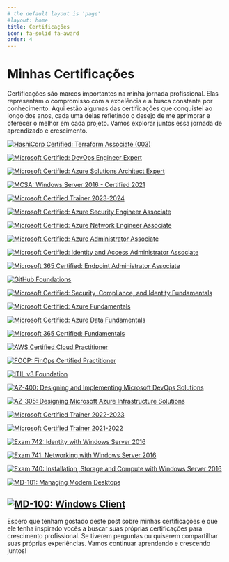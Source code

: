 ```yaml
---
# the default layout is 'page'
#layout: home
title: Certificações
icon: fa-solid fa-award
order: 4
---
```


# Minhas Certificações

Certificações são marcos importantes na minha jornada profissional. Elas representam o compromisso com a excelência e a busca constante por conhecimento. Aqui estão algumas das certificações que conquistei ao longo dos anos, cada uma delas refletindo o desejo de me aprimorar e oferecer o melhor em cada projeto. Vamos explorar juntos essa jornada de aprendizado e crescimento.

[![HashiCorp Certified: Terraform Associate (003)](https://images.credly.com/size/340x340/images/0dc62494-dc94-469a-83af-e35309f27356/blob)](https://www.credly.com/badges/a2363246-1248-4028-a237-79b965fbcef3/public_url "HashiCorp Certified: Terraform Associate (003)")

[![Microsoft Certified: DevOps Engineer Expert](https://images.credly.com/size/118x118/images/c3ab66f8-5d59-4afa-a6c2-0ba30a1989ca/CERT-Expert-DevOps-Engineer-600x600.png)](https://learn.microsoft.com/api/credentials/share/en-us/rafaferreira11/EA24867B521F82D8?sharingId=AF242064A982B1A4 "Microsoft Certified: DevOps Engineer Expert")

[![Microsoft Certified: Azure Solutions Architect Expert](https://images.credly.com/size/118x118/images/987adb7e-49be-4e24-b67e-55986bd3fe66/azure-solutions-architect-expert-600x600.png)](https://learn.microsoft.com/api/credentials/share/en-us/rafaferreira11/ECCBB4FB7DF76876?sharingId=AF242064A982B1A4 "Microsoft Certified: Azure Solutions Architect Expert")

[![MCSA: Windows Server 2016 - Certified 2021](https://images.credly.com/size/104x104/images/ebc901fb-d403-4598-bfb7-da80289afdbd/MCSA-Windows_Server_2016-600x600.png)](https://www.credly.com/badges/3ee2d513-7c99-4961-9029-9a8f57c2fc59/public_url "MCSA (Microsoft Certified Solutions Associate): Windows Server 2016 - Certified 2021")

[![Microsoft Certified Trainer 2023-2024](https://images.credly.com/size/104x104/images/fd6bb2af-2f05-4d9b-a23e-39f8e309a82d/image.png)](https://www.credly.com/badges/9f76b758-5134-4dbb-b138-35c61e7b4cbe/public_url "Microsoft Certified Trainer 2023-2024")

[![Microsoft Certified: Azure Security Engineer Associate](https://images.credly.com/size/112x112/images/1ad16b6f-2c71-4a2e-ae74-ec69c4766039/azure-security-engineer-associate600x600.png)](https://learn.microsoft.com/api/credentials/share/en-us/rafaferreira11/F760B4A83F6D292C?sharingId=AF242064A982B1A4 "Microsoft Certified: Azure Security Engineer Associate")

[![Microsoft Certified: Azure Network Engineer Associate](https://images.credly.com/size/112x112/images/c3a2e51d-7984-48cc-a4cb-88d4e8487037/azure-network-engineer-associate-600x600.png)](https://learn.microsoft.com/api/credentials/share/en-us/rafaferreira11/BE1DAD21D266E213?sharingId=AF242064A982B1A4 "Microsoft Certified: Azure Network Engineer Associate")

[![Microsoft Certified: Azure Administrator Associate](https://images.credly.com/size/112x112/images/336eebfc-0ac3-4553-9a67-b402f491f185/azure-administrator-associate-600x600.png)](https://www.credly.com/badges/b1855e31-b3f7-4b11-a8a0-bce0b1e5744a/public_url "Microsoft Certified: Azure Administrator Associate")

[![Microsoft Certified: Identity and Access Administrator Associate](https://images.credly.com/size/112x112/images/91295436-0704-4b98-8e1a-ef5f937bda21/identity-and-access-administrator-associate-600x600.png)](https://www.credly.com/badges/5d8c1270-be3f-4fd2-a7df-d7cd6f030b05/public_url "Microsoft Certified: Identity and Access Administrator Associate")

[![Microsoft 365 Certified: Endpoint Administrator Associate](https://images.credly.com/size/112x112/images/dbc3530b-af8c-4fa1-8d9c-cdfbd9edf462/microsoft365-modern-desktop-administrator-associate-600x600.png)](https://learn.microsoft.com/api/credentials/share/en-us/rafaferreira11/73B0C88124A23C32?sharingId=AF242064A982B1A4 "Microsoft 365 Certified: Endpoint Administrator Associate")

[![GitHub Foundations](https://images.credly.com/size/112x112/images/024d0122-724d-4c5a-bd83-cfe3c4b7a073/image.png)](https://www.credly.com/badges/da03d2a7-58d7-49cc-af37-37cc055fb1ea/public_url "GitHub Foundations")

[![Microsoft Certified: Security, Compliance, and Identity Fundamentals](https://images.credly.com/size/112x112/images/fc1352af-87fa-4947-ba54-398a0e63322e/security-compliance-and-identity-fundamentals-600x600.png)](https://www.credly.com/badges/c6060f7e-32fd-4006-851f-1e46a566234d/public_url "Microsoft Certified: Security, Compliance, and Identity Fundamentals")

[![Microsoft Certified: Azure Fundamentals](https://images.credly.com/size/112x112/images/be8fcaeb-c769-4858-b567-ffaaa73ce8cf/image.png)](https://www.credly.com/badges/39a0fb81-c702-4235-a2d4-4e28ad7651ea/public_url "Microsoft Certified: Azure Fundamentals")

[![Microsoft Certified: Azure Data Fundamentals](https://images.credly.com/size/112x112/images/70eb1e3f-d4de-4377-a062-b20fb29594ea/azure-data-fundamentals-600x600.png)](https://www.credly.com/badges/03eb9d53-60cf-48ff-851d-868b5815f147/public_url "Microsoft Certified: Azure Data Fundamentals")

[![Microsoft 365 Certified: Fundamentals](https://images.credly.com/size/112x112/images/0c6d9839-f468-4adc-987d-5cfae4a9ee67/image.png)](https://www.credly.com/badges/a66bba22-3ec0-4812-9521-fde9d60c12dd/public_url "Microsoft 365 Certified: Fundamentals")

[![AWS Certified Cloud Practitioner](https://images.credly.com/size/112x112/images/00634f82-b07f-4bbd-a6bb-53de397fc3a6/image.png)](https://www.credly.com/badges/cc2090a8-2445-4cee-ba0a-ef398c636f33/public_url "AWS Certified Cloud Practitioner")

[![FOCP: FinOps Certified Practitioner](https://images.credly.com/size/112x112/images/08a5010a-0c0a-448c-981e-c116fedd380c/image.png)](https://www.credly.com/badges/d77d284c-7992-4721-bc6f-e21df5183743/public_url "FOCP: FinOps Certified Practitioner")

[![ITIL v3 Foundation](https://images.credly.com/size/88x88/images/6c9b2a4b-91d5-4093-919a-7eb81cfe74ba/ITIL_Foundation.png)](https://stoblobcertificados011.blob.core.windows.net/certificados/2019-07-ITIL.Foundation.Certificate.in.IT.Service.Management.pdf "ITIL v3 Foundation")

[![AZ-400: Designing and Implementing Microsoft DevOps Solutions](https://images.credly.com/size/102x102/images/107e2eb6-f394-40eb-83d2-d8c9b7d34555/exam-az400-600x600.png)](https://www.credly.com/earner/earned/badge/dc12f7c1-81cc-4e62-ad76-67306156ac88 "AZ-400: Designing and Implementing Microsoft DevOps Solutions")

[![AZ-305: Designing Microsoft Azure Infrastructure Solutions](https://images.credly.com/size/102x102/images/9d7dc4c0-5681-41fc-b96b-26e9157786d7/image.png)](https://www.credly.com/earner/earned/badge/dc12f7c1-81cc-4e62-ad76-67306156ac88 "AZ-305: Designing Microsoft Azure Infrastructure Solutions")

[![Microsoft Certified Trainer 2022-2023](https://images.credly.com/size/90x90/images/bb4156e4-c2e1-4399-b03c-af6feb7a6cc4/image.png)](https://www.credly.com/badges/9f76b758-5134-4dbb-b138-35c61e7b4cbe/public_url "Microsoft Certified Trainer 2022-2023")

[![Microsoft Certified Trainer 2021-2022](https://images.credly.com/size/90x90/images/a6ea4416-4f34-4a85-bc24-eb3fe32fd241/MCT-Microsoft_Certified_Trainer-600x600.png)](https://www.credly.com/earner/earned/badge/2c4cc2e7-a82c-4021-ab03-730bfc4f56e8 "Microsoft Certified Trainer 2021-2022")

[![Exam 742: Identity with Windows Server 2016](https://images.credly.com/size/90x90/images/b1471587-2606-4952-b334-953e46291dcd/Microsoft_Exam742.png)](https://www.credly.com/earner/earned/badge/29dd4c02-8dcd-4477-bad6-70bc0ac51555 "Exam 742: Identity with Windows Server 2016")

[![Exam 741: Networking with Windows Server 2016](https://images.credly.com/size/90x90/images/b1471587-2606-4952-b334-953e46291dcd/Microsoft_Exam742.png)](https://www.credly.com/earner/earned/badge/2425ba25-801a-4e59-b597-b1184d5c2ba8 "Exam 741: Networking with Windows Server 2016")

[![Exam 740: Installation, Storage and Compute with Windows Server 2016](https://images.credly.com/size/90x90/images/4deb8cf5-898a-4c1e-aab5-7ee81d5d02f9/Microsoft_Exam740.png)](https://www.credly.com/earner/earned/badge/89ea7157-4cd1-4299-b431-23e30e35af1c "Exam 740: Installation, Storage and Compute with Windows Server 2016")

[![MD-101: Managing Modern Desktops](https://images.credly.com/size/102x102/images/abf489f7-c482-4632-98de-87a8f3fc5db7/exam-md101-600x600.png)](https://www.credly.com/earner/earned/badge/48b27123-b7a8-4ea8-876e-5529a1d7888c "MD-101: Managing Modern Desktops")

[![MD-100: Windows Client](https://images.credly.com/size/102x102/images/69278d25-c54c-46a2-b1f6-836c6b2a260b/exam-md100-600x600.png)](https://www.credly.com/earner/earned/badge/3c0e967e-4f24-414f-bbd0-5de55bb3e2a5 "MD-100: Windows Client")
---

Espero que tenham gostado deste post sobre minhas certificações e que ele tenha inspirado vocês a buscar suas próprias certificações para crescimento profissional. Se tiverem perguntas ou quiserem compartilhar suas próprias experiências. Vamos continuar aprendendo e crescendo juntos!